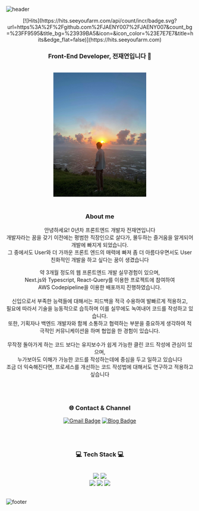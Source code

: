 ![header](https://capsule-render.vercel.app/api?type=waving&&color=gradient&height=100&section=header&fontSize=90)

<div align = "center">
[![Hits](https://hits.seeyoufarm.com/api/count/incr/badge.svg?url=https%3A%2F%2Fgithub.com%2FJAENY007%2FJAENY007&count_bg=%23FF9595&title_bg=%23939BA5&icon=&icon_color=%23E7E7E7&title=hits&edge_flat=false)](https://hits.seeyoufarm.com)
<br/>
<h3>Front-End Developer, 전재연입니다 🥳</h3><br/>
<img src = "Front-End%20%20eda36/KakaoTalk_20220104_164631488.jpg" width="250">
<br/>

<br/>
<h3>About me</h3>

안녕하세요! 0년차 프론트엔드 개발자 전재연입니다
<br/>개발자라는 꿈을 갖기 이전에는 평범한 직장인으로 살다가, 몰두하는 즐거움을 알게되어 개발에 빠지게 되었습니다.
<br/>그 중에서도 User와 더 가까운 프론트 엔드의 매력에 빠져 좀 더 아름다우면서도 User 친화적인 개발을 하고 싶다는 꿈이 생겼습니다
    
약 3개월 정도의 웹 프론트엔드 개발 실무경험이 있으며,
<br/>Next.js와 Typescript, React-Query를 이용한 프로젝트에 참여하여
<br/>AWS Codepipeline을 이용한 배포까지 진행하였습니다.
<br/>
<br/>
신입으로서 부족한 능력들에 대해서는 피드백을 적극 수용하여 발빠르게 적용하고,
<br/>필요에 따라서 기술을 능동적으로 습득하며 이를 실무에도 녹여내어 코드를 작성하고 있습니다.
<br/>또한, 기획자나 백엔드 개발자와 함께 소통하고 협력하는 부분을 중요하게 생각하여
적극적인 커뮤니케이션을 하며 협업을 한 경험이 있습니다.
<br/>
<br/>
무작정 돌아가게 하는 코드 보다는 유지보수가 쉽게 가능한 클린 코드 작성에 관심이 있으며,
<br/>누가보아도 이해가 가능한 코드를 작성하는데에 중심을 두고 일하고 있습니다
<br/>조금 더 익숙해진다면, 프로세스를 개선하는 코드 작성법에 대해서도 연구하고 적용하고 싶습니다


<br/><br/>

<h3>🌐 Contact & Channel</h3>

[![Gmail Badge](https://img.shields.io/badge/Gmail-d14836?style=flat-square&logo=Gmail&logoColor=white&link=mailto:wjswodus29@gmail.com)](mailto:wjswodus29@gmail.com)
[![Blog Badge](http://img.shields.io/badge/-Blog-yellow?style=flat-square&link=https://developer-jaeny.tistory.com)](https://developer-jaeny.tistory.com)

<br/><br/>
 
<h3>💻 Tech Stack 💻</h3>
 
<br/>



<img src="https://img.shields.io/badge/JavaScript-F7DF1E?style=flat-square&logo=JavaScript&logoColor=white"/>
<img src="https://img.shields.io/badge/TypeScript-3178C6?style=flat-square&logo=TypeScript&logoColor=white"/>
<br>
<img src="https://img.shields.io/badge/React-61DAFB?style=flat-square&logo=React&logoColor=white"/>
<img src="https://img.shields.io/badge/Next.js-000000?style=flat-square&logo=Next.js&logoColor=white"/>
<img src="https://img.shields.io/badge/Git-F05032?style=flat-square&logo=Git&logoColor=white"/>


</div>

<br/>

![footer](https://capsule-render.vercel.app/api?type=waving&&color=gradient&height=100&section=footer&fontSize=90)
